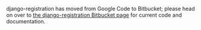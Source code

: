 django-registration has moved from Google Code to Bitbucket; please head on over to [the django-registration Bitbucket page](http://bitbucket.org/ubernostrum/django-registration/) for current code and documentation.